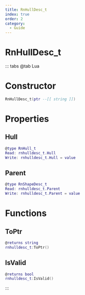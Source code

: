 ```yaml
---
title: RnHullDesc_t
index: true
order: 2
category:
  - Guide
---
```


# RnHullDesc_t

::: tabs
@tab Lua
# Constructor
```lua
RnHullDesc_t(ptr --[[ string ]])
```
# Properties
## Hull 
```lua
@type RnHull_t
Read: rnhulldesc_t.Hull
Write: rnhulldesc_t.Hull = value
```
## Parent 
```lua
@type RnShapeDesc_t
Read: rnhulldesc_t.Parent
Write: rnhulldesc_t.Parent = value
```
# Functions
## ToPtr
```lua
@returns string
rnhulldesc_t:ToPtr()
```
## IsValid
```lua
@returns bool
rnhulldesc_t:IsValid()
```

:::